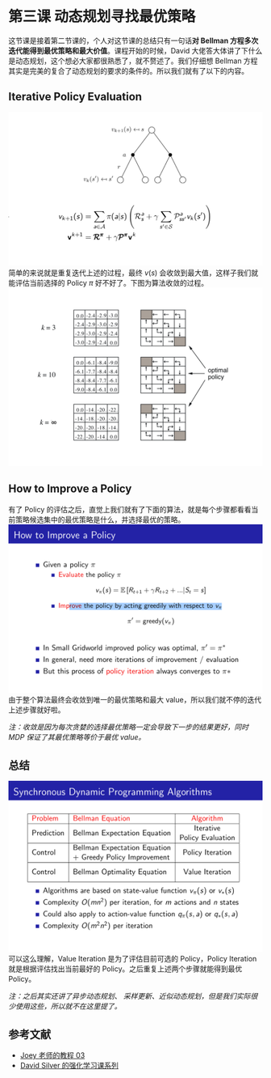 # 第三课 动态规划寻找最优策略
这节课是接着第二节课的，个人对这节课的总结只有一句话**对 Bellman 方程多次迭代能得到最优策略和最大价值**。课程开始的时候，David 大佬答大体讲了下什么是动态规划，这个想必大家都很熟悉了，就不赘述了。我们仔细想 Bellman 方程其实是完美的复合了动态规划的要求的条件的。所以我们就有了以下的内容。
## Iterative Policy Evaluation
![](CleanShot%202019-02-28%20at%2015.27.06@2x.png)
简单的来说就是重复迭代上述的过程，最终 $v(s)$ 会收敛到最大值，这样子我们就能评估当前选择的 Policy  $\pi$ 好不好了。下图为算法收敛的过程。
![](CleanShot%202019-02-28%20at%2015.28.54@2x.png)
## How to Improve a Policy
有了 Policy 的评估之后，直觉上我们就有了下面的算法，就是每个步骤都看看当前策略候选集中的最优策略是什么，并选择最优的策略。
![](CleanShot%202019-02-28%20at%2015.30.22@2x.png)
由于整个算法最终会收敛到唯一的最优策略和最大 value，所以我们就不停的迭代上述步骤就好啦。

*注：收敛是因为每次贪婪的选择最优策略一定会导致下一步的结果更好，同时 MDP 保证了其最优策略等价于最优 value。*

## 总结
![](CleanShot%202019-02-28%20at%2015.34.12@2x.png)
可以这么理解，Value Iteration 是为了评估目前可选的 Policy，Policy Iteration 就是根据评估找出当前最好的 Policy。之后重复上述两个步骤就能得到最优 Policy。

*注：之后其实还讲了异步动态规划、 采样更新、近似动态规划，但是我们实际很少使用这些，所以就不在这里提了。*

## 参考文献
- [Joey 老师的教程 03](https://blog.csdn.net/dukuku5038/article/details/84516559)
- [David Silver 的强化学习课系列](https://space.bilibili.com/74997410/video)